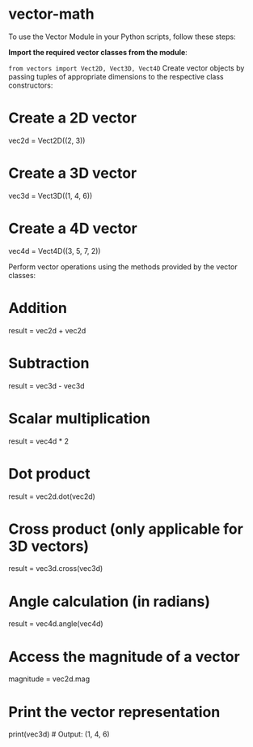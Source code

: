 # vector-math
To use the Vector Module in your Python scripts, follow these steps:

**Import the required vector classes from the module**:

`from vectors import Vect2D, Vect3D, Vect4D`
Create vector objects by passing tuples of appropriate dimensions to the respective class constructors:

# Create a 2D vector
vec2d = Vect2D((2, 3))

# Create a 3D vector
vec3d = Vect3D((1, 4, 6))

# Create a 4D vector
vec4d = Vect4D((3, 5, 7, 2))

Perform vector operations using the methods provided by the vector classes:
# Addition
result = vec2d + vec2d

# Subtraction
result = vec3d - vec3d

# Scalar multiplication
result = vec4d * 2

# Dot product
result = vec2d.dot(vec2d)

# Cross product (only applicable for 3D vectors)
result = vec3d.cross(vec3d)

# Angle calculation (in radians)
result = vec4d.angle(vec4d)

# Access the magnitude of a vector
magnitude = vec2d.mag

# Print the vector representation
print(vec3d)  # Output: (1, 4, 6)
